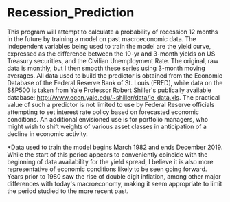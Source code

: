 # Recession_Prediction
This program will attempt to calculate a probability of recession 12 months in the future by training a model on past  macroeconomic data. The independent variables being used to train the model are the yield curve, expressed as the difference between the 10-yr and 3-month yields on US Treasury securities, and the Civilian Unemployment Rate. The original, raw data is monthly, but I then smooth these series using 3-month moving averages. All data used to build  the predictor is obtained from the Economic Database of the Federal Reserve Bank of St. Louis (FRED), while data on the S&P500 is taken from Yale Professor Robert Shiller's publically available database: http://www.econ.yale.edu/~shiller/data/ie_data.xls. The practical value of such a predictor is not limited to use by Federal Reserve officials attempting to set interest rate policy based on forecasted economic conditions. An additional envisioned use is for portfolio managers, who might wish to shift weights of various asset classes in anticipation of a decline in economic activity. 

*Data used to train the model begins March 1982 and ends December 2019. While the start of this period appears to conveniently 
coincide with the beginning of data availability for the yield spread, I believe it is also more representative of economic 
conditions likely to be seen going forward. Years prior to 1980 saw the rise of double digit inflation, among other major differences with today's macroeconomy, making it seem appropriate to limit the period studied to the more recent past. 
